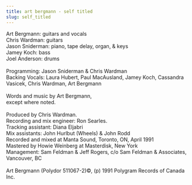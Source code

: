 ```yaml
---
title: art bergmann - self titled
slug: self_titled
---
```

Art Bergmann: guitars and vocals<br />
Chris Wardman: guitars<br />
Jason Sniderman: piano, tape delay, organ, &amp; keys<br />
Jamey Koch: bass<br />
Joel Anderson: drums<br />
<br />
Programming: Jason Sniderman &amp; Chris Wardman<br />
Backing Vocals: Laura Hubert, Paul MacAusland, Jamey Koch, Cassandra Vasicek, Chris Wardman, Art Bergmann<br />
<br />
Words and music by Art Bergmann,<br />
except where noted.<br />
<br />
Produced by Chris Wardman.<br />
Recording and mix engineer: Ron Searles.<br />
Tracking assistant: Diana Eljabri<br />
Mix assistants: John Hurlbut (Wheels) &amp; John Rodd<br />
Recorded and mixed at Manta Sound, Toronto, ON, April 1991<br />
Mastered by Howie Weinberg at Masterdisk, New York<br />
Management: Sam Feldman &amp; Jeff Rogers, c/o Sam Feldman &amp; Associates, Vancouver, BC<br />
<br />
Art Bergmann (Polydor 511067-2)&copy;, (p) 1991 Polygram Records of Canada Inc.<br />
